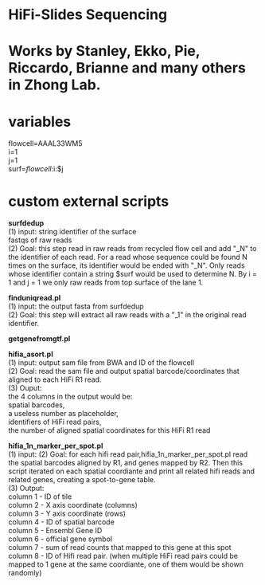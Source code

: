 # HiFi-Slides Sequencing


# Works by Stanley, Ekko, Pie, Riccardo, Brianne and many others in Zhong Lab.


# variables
flowcell=AAAL33WM5  
i=1  
j=1  
surf=$flowcell:$i:$j   

# custom external scripts


**surfdedup**  
(1) input: 
string identifier of the surface  
fastqs of raw reads  
(2) Goal: this step read in raw reads from recycled flow cell and add "_N" to the identifier of each read. For a read whose sequence could be found N times on the surface, its identifier would be ended with "_N". Only reads whose identifier contain a string $surf would be used to determine N. By i = 1 and j = 1 we only raw reads from top surface of the lane 1. 


**finduniqread.pl**  
(1) input: the output fasta from surfdedup  
(2) Goal: this step will extract all raw reads with a "_1" in the original read identifier. 

**getgenefromgtf.pl**  

**hifia_asort.pl**  
(1) input:  output sam file from BWA and ID of the flowcell  
(2) Goal: read the sam file and output spatial barcode/coordinates that aligned to each HiFi R1 read.  
(3) Ouput:  
the 4 columns in the output would be:  
spatial barcodes,  
a useless number as placeholder,  
identifiers of HiFi read pairs,  
the number of aligned spatial coordinates for this HiFi R1 read  


**hifia_1n_marker_per_spot.pl**  
(1) input: 
(2) Goal: for each hifi read pair,hifia_1n_marker_per_spot.pl read the spatial barcodes aligned by R1, and genes mapped by R2. Then this script iterated on each spatial coordiante and print all related hifi reads and related genes, creating a spot-to-gene table.  
(3) Output:  
column 1 - ID of tile  
column 2 - X axis coordinate (columns)  
column 3 - Y axis coordinate (rows)  
column 4 - ID of spatial barcode  
column 5 - Ensembl Gene ID  
column 6 - official gene symbol  
column 7 - sum of read counts that mapped to this gene at this spot  
column 8 - ID of Hifi read pair. (when multiple HiFi read pairs could be mapped to 1 gene at the same coordiante, one of them would be shown randomly)    